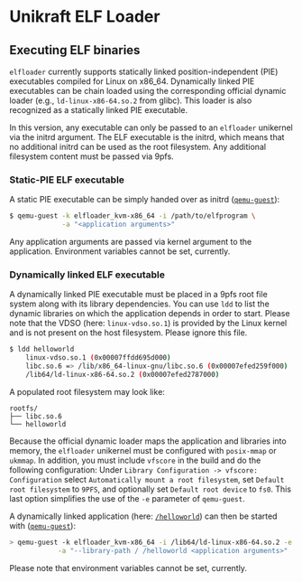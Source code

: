 # Unikraft ELF Loader

## Executing ELF binaries

`elfloader` currently supports statically linked position-independent (PIE)
executables compiled for Linux on x86_64. Dynamically linked PIE executables can
be chain loaded using the corresponding official dynamic loader
(e.g., `ld-linux-x86-64.so.2` from glibc). This loader is also recognized as a
statically linked PIE executable.

In this version, any executable can only be passed to an `elfloader` unikernel
via the initrd argument. The ELF executable is the initrd, which means that no
additional initrd can be used as the root filesystem. Any additional filesystem
content must be passed via 9pfs.

### Static-PIE ELF executable
A static PIE executable can be simply handed over as initrd
([`qemu-guest`](https://github.com/unikraft/unikraft/tree/staging/support/scripts)):
```sh
$ qemu-guest -k elfloader_kvm-x86_64 -i /path/to/elfprogram \
             -a "<application arguments>"
```
Any application arguments are passed via kernel argument to the application.
Environment variables cannot be set, currently.

### Dynamically linked ELF executable
A dynamically linked PIE executable must be placed in a 9pfs root file system
along with its library dependencies. You can use `ldd` to list the dynamic
libraries on which the application depends in order to start.
Please note that the VDSO (here: `linux-vdso.so.1`) is provided by the Linux
kernel and is not present on the host filesystem. Please ignore this file.
```sh
$ ldd helloworld
	linux-vdso.so.1 (0x00007ffdd695d000)
	libc.so.6 => /lib/x86_64-linux-gnu/libc.so.6 (0x00007efed259f000)
	/lib64/ld-linux-x86-64.so.2 (0x00007efed2787000)
```

A populated root filesystem may look like:
```
rootfs/
├── libc.so.6
└── helloworld
```

Because the official dynamic loader maps the application and libraries into
memory, the `elfloader` unikernel must be configured with `posix-mmap` or
`ukmmap`. In addition, you must include `vfscore` in the build and do the
following configuration: Under `Library Configuration -> vfscore: Configuration`
select `Automatically mount a root filesystem`, set `Default root filesystem` to
`9PFS`, and optionally set `Default root device` to `fs0`. This last option
simplifies the use of the `-e` parameter of `qemu-guest`.

A dynamically linked application (here: [`/helloworld`](./example/helloworld))
can then be started with
([`qemu-guest`](https://github.com/unikraft/unikraft/tree/staging/support/scripts)):
```sh
> qemu-guest -k elfloader_kvm-x86_64 -i /lib64/ld-linux-x86-64.so.2 -e rootfs/ \
            -a "--library-path / /helloworld <application arguments>"
```
Please note that environment variables cannot be set, currently.
